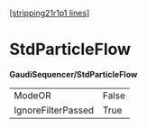 [[stripping21r1p1 lines]](./stripping21r1p1-index)

# StdParticleFlow

**GaudiSequencer/StdParticleFlow**

|                    |       |
|--------------------|-------|
| ModeOR             | False |
| IgnoreFilterPassed | True  |
